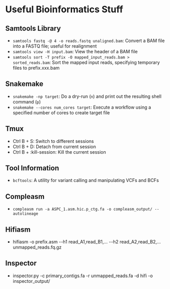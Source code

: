 # Useful Bioinformatics Stuff

## Samtools Library
- `samtools fastq -@ 4 -o reads.fastq unaligned.bam`: Convert a BAM file into a FASTQ file; useful for realignment
- `samtools view -H input.bam`: View the header of a BAM file
- `samtools sort -T prefix -O mapped_input_reads.bam > sorted_reads.bam`: Sort the mapped input reads, specifying temporary files to prefix.xxx.bam

## Snakemake
- `snakemake -np target`: Do a dry-run (`n`) and print out the resulting shell command (`p`)
- `snakemake --cores num_cores target`: Execute a workflow using a specified number of cores to create target file

## Tmux
- Ctrl B + S: Switch to different sessions
- Ctrl B + D: Detach from current session
- Ctrl B + :kill-session: Kill the current session

## Tool Information
- `bcftools`: A utility for variant calling and manipulating VCFs and BCFs

## Compleasm
- `compleasm run -a ASPC_1.asm.hic.p_ctg.fa -o compleasm_output/ --autolineage`

## Hifiasm
- hifiasm -o prefix.asm --h1 read_A1,read_B1,... --h2 read_A2,read_B2,... unmapped_reads.fq.gz

## Inspector
- inspector.py -c primary_contigs.fa -r unmapped_reads.fa -d hifi -o inspector_output/
